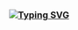 ### [![Typing SVG](https://readme-typing-svg.herokuapp.com?color=#000&lines=Hello+everyone,+my+name+is+Roman)](https://git.io/typing-svg)
 

<!--
**ggertzog/ggertzog** is a ✨ _special_ ✨ repository because its `README.md` (this file) appears on your GitHub profile.

Here are some ideas to get you started:

- 🔭 I’m currently working on ...
- 🌱 I’m currently learning ...
- 👯 I’m looking to collaborate on ...
- 🤔 I’m looking for help with ...
- 💬 Ask me about ...
- 📫 How to reach me: ...
- 😄 Pronouns: ...
- ⚡ Fun fact: ...
-->
